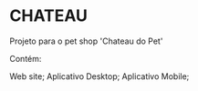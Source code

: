 # CHATEAU

Projeto para o pet shop 'Chateau do Pet'

Contém:

Web site;
Aplicativo Desktop;
Aplicativo Mobile;

